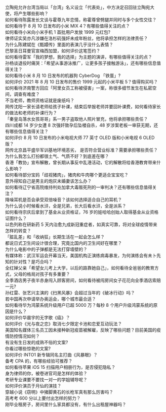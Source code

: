 立陶宛允许台湾当局以「台湾」名义设立「代表处」，中方决定召回驻立陶宛大使，将产生哪些影响？  
如何看待陈露发长文谈与霍尊九年恋情，称霍尊曾劈腿并同时与多个女性交往？  
如何看待于 8 月 10 日发布的小米 MIX 4？有哪些值得关注的点？  
如何看待小米向小米手机 1 首批用户发放 1999 元红包?  
律师证实吴亦凡涉嫌在洛杉矶强奸未成年粉丝，他将承担怎样的法律责任？  
为什么陈建斌在《甄嬛传》里面的表演几乎没什么表情？  
巴黎圣日耳曼官宣梅西加盟，如何评价这笔签约？  
如何看待雷军「我的梦想，我的选择」为主题的演讲，有哪些值得关注的点？  
孙杨谈退役时痛哭：「希望从事游泳推广，让更多孩子接触游泳」，还有哪些信息值得关注？  
如何看待小米 8 月 10 日发布的机器狗 CyberDog 「铁蛋」?  
如何评价 2021 年 8 月 10 日发布的售价 1999 元起的小米平板 5？值得购买吗？  
如何看待济南警方回应「阿里女员工称被侵害」一案，称很多细节发生在私密空间，调查有难度？  
不当老师，教师资格证就是废纸吗？  
网传沈阳一家长请老师给孩子补课，结束后举报老师并要回补课费，如何看待家长的做法和老师的补课行为？  
「秦皇岛落水女孩哥哥」系一男子盗取他人照片冒充，他将承担哪些责任？  
四川成都 14 岁少女遭 8 次强奸致孕后坠楼自杀，48 岁涉案老板一审获无期，还有哪些信息值得关注？  
如何评价 8 月 10 日发布的小米电视大师 77 英寸 OLED 版和小米电视 6 OLED 版？  
网传北京昌平盛华军训基地环境恶劣， 是否符合营业标准？需要承担哪些责任？  
为什么我怎么打扮都很土气、气质不好？到底差在哪？  
香港「教协」宣布解散，曾长期从事反中乱港活动，它的解散将给香港教育带来什么影响？  
如何看待部分宝妈「歧视猪肉」，猪肉和牛肉哪个更适合宝宝吃？  
意外得知自己是男主的炮灰未婚妻该怎么办？  
如何看待辽宁省高院维持判处加拿大毒贩死刑的一审判决？还有哪些信息值得关注？  
降噪耳机是否会承受双倍噪音？该如何选择适合自己的耳机？  
为什么说小时候看水浒，全是兄弟，长大后看水浒，全是派系？  
如何看待宗庆后拿到了基金从业资格证，76 岁的娃哈哈创始人取得基金从业资格证图什么？  
以色列称在研新药 5 天内治愈九成新冠重症者，如真实可靠，将对全球疫情带来怎样的转变？  
「脏乱差」和「收纳狂」长期生活在一起会怎么样？  
都说日式卫生间设计很合理，究竟比国内的卫生间好在哪里？  
为什么电影中的子弹都是无法打穿墙壁的？  
有媒体称：武汉军运会开幕当天，美国机构正演练病毒暴发，为何演练会有未卜先知的针对性？是巧合吗？  
全红婵父亲「希望女儿考上大学，以后的路靠她自己」，如何看待全爸爸的教育方式，父母的格局对孩子有多重要？  
全季酒店男子夜半赤身闯入顾客房间，如何看待被闯房间女子花花向全季酒店索赔一元?  
孙红雷、张艺兴主演的《扫黑风暴》会超过当年的《破冰行动》吗？  
若中国再次申请举办奥运会，哪个城市最合适？  
如何看待华为鸿蒙系统升级用户已超 5000 万？每秒 8 个用户升级鸿蒙系统的原因是什么？  
如何评价华晨宇的无字歌《癌》？  
如何评价《光与夜之恋》取消七夕限定卡池和恋爱互动玩法？  
美国知名媒体三名员工因未接种新冠疫苗被解雇，反映了哪些问题？目前美国的疫情防控情况如何？  
有没有生日发的成熟不俗的文案?  
你看过哪些惊艳的文案?  
如何评价 INTO1 新专辑同名主打曲《风暴眼》？  
备考 CPA 的，有哪些经验可推荐？  
如何看待苹果 iOS 15 扫描用户相册行为，是否侵犯隐私？  
身为律师的你，被卷进官司是怎样的体验？  
考研专业课要不要找一对一的学姐辅导呢？  
如何评价演员于月仙的演技？  
穿越小说《窃明》中猪脚黄石的长枪军真有那么厉害吗？  
高考考 600 分以上要付出怎样的努力？  
刚毕业租房子，房间里什么家具都没有，有什么出租屋神器吗？  
